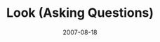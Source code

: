 ---
layout: music 
title: "Look (Asking Questions)"
series: "Seek"
date: 2007-08-18 
description: "Crossroads is designed to be a place where we can all seek God, regardless of our starting point. Unfortunately, many of us have never had a healthy seeking process modeled for us. During this four-week series we'll explore the basics of seeking, from how"
audio: "http://www.crossroads.net/audio/2007/2007_06_Seek/Seek_2_Look_08-19-07_Tome.mp3"
audio-duration: "45:43"
src: "http://www.crossroads.net/players/media/mediumHz/bigscreen.seek.jpg"
---
